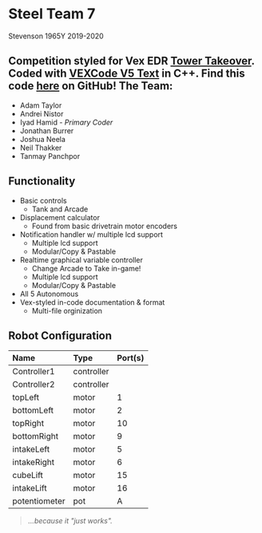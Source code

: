 **Steel Team 7**
===
Stevenson 1965Y 2019-2020

Competition styled for Vex EDR [Tower Takeover](https://www.vexrobotics.com/vexedr/competition/vrc-current-game "VEX Current Game"). Coded with [VEXCode V5 Text](https://www.vexrobotics.com/vexcode "VEXCode V5") in C++.
Find this code [here](https://www.github.com/IyadHamid/StevensonVex1965Y "Stevenson 1965Y Repository") on GitHub!
**The Team:**
---
- Adam Taylor
- Andrei Nistor
- Iyad Hamid - *Primary Coder*
- Jonathan Burrer
- Joshua Neela
- Neil Thakker
- Tanmay Panchpor
	
**Functionality**
---
- Basic controls
  - Tank and Arcade
- Displacement calculator
  - Found from basic drivetrain motor encoders
- Notification handler w/ multiple lcd support
  - Multiple lcd support
  - Modular/Copy & Pastable
- Realtime graphical variable controller
  - Change Arcade to Take in-game!
  - Multiple lcd support
  - Modular/Copy & Pastable
- All 5 Autonomous
- Vex-styled in-code documentation & format
  - Multi-file orginization

**Robot Configuration**
---
|Name          | Type       | Port(s)  |
|:-------------|:-----------|:---------|
|Controller1   | controller |          |
|Controller2   | controller |          |
|topLeft       | motor      | 1        |
|bottomLeft    | motor      | 2        |
|topRight      | motor      | 10       |
|bottomRight   | motor      | 9        |
|intakeLeft    | motor      | 5        |
|intakeRight   | motor      | 6        |
|cubeLift      | motor      | 15       |
|intakeLift    | motor      | 16       |
|potentiometer | pot        | A        |

>*...because it "just works".*
